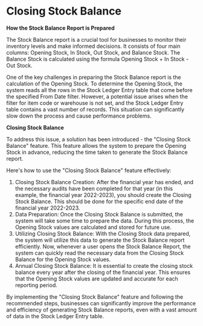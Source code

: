 # Closing Stock Balance 

**How the Stock Balance Report is Prepared**

The Stock Balance report is a crucial tool for businesses to monitor their inventory levels and make informed decisions. It consists of four main columns: Opening Stock, In Stock, Out Stock, and Balance Stock. The Balance Stock is calculated using the formula Opening Stock + In Stock - Out Stock.

One of the key challenges in preparing the Stock Balance report is the calculation of the Opening Stock. To determine the Opening Stock, the system reads all the rows in the Stock Ledger Entry table that come before the specified From Date filter. However, a potential issue arises when the filter for item code or warehouse is not set, and the Stock Ledger Entry table contains a vast number of records. This situation can significantly slow down the process and cause performance problems.

**Closing Stock Balance** 


To address this issue, a solution has been introduced - the "Closing Stock Balance" feature. This feature allows the system to prepare the Opening Stock in advance, reducing the time taken to generate the Stock Balance report.

Here's how to use the "Closing Stock Balance" feature effectively:

1. Closing Stock Balance Creation: After the financial year has ended, and the necessary audits have been completed for that year (in this example, the financial year 2022-2023), you should create the Closing Stock Balance. This should be done for the specific end date of the financial year 2022-2023.
2. Data Preparation: Once the Closing Stock Balance is submitted, the system will take some time to prepare the data. During this process, the Opening Stock values are calculated and stored for future use.
3. Utilizing Closing Stock Balance: With the Closing Stock data prepared, the system will utilize this data to generate the Stock Balance report efficiently. Now, whenever a user opens the Stock Balance Report, the system can quickly read the necessary data from the Closing Stock Balance for the Opening Stock values.
4. Annual Closing Stock Balance: It is essential to create the closing stock balance every year after the closing of the financial year. This ensures that the Opening Stock values are updated and accurate for each reporting period.

By implementing the "Closing Stock Balance" feature and following the recommended steps, businesses can significantly improve the performance and efficiency of generating Stock Balance reports, even with a vast amount of data in the Stock Ledger Entry table.